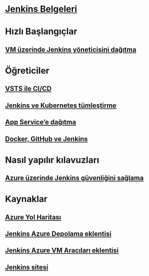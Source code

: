 # [Jenkins Belgeleri](index.md)
# Hızlı Başlangıçlar
## [VM üzerinde Jenkins yöneticisini dağıtma](/azure/jenkins/install-jenkins-solution-template)
# Öğreticiler
## [VSTS ile CI/CD](https://www.visualstudio.com/docs/build/apps/jenkins/build-deploy-jenkins)
## [Jenkins ve Kubernetes tümleştirme](/azure/container-service/container-service-kubernetes-jenkins)
## [App Service’e dağıtma](/azure/jenkins/execute-cli-jenkins-pipeline)
## [Docker, GitHub ve Jenkins](/azure/virtual-machines/linux/tutorial-jenkins-github-docker-cicd)
# Nasıl yapılır kılavuzları
## [Azure üzerinde Jenkins güvenliğini sağlama](https://jenkins.io/blog/2017/04/20/secure-jenkins-on-azure/)
# Kaynaklar
## [Azure Yol Haritası](https://azure.microsoft.com/roadmap/)
## [Jenkins Azure Depolama eklentisi](https://plugins.jenkins.io/windows-azure-storage)
## [Jenkins Azure VM Aracıları eklentisi](https://plugins.jenkins.io/azure-vm-agents)
## [Jenkins sitesi](https://jenkins.io/)

